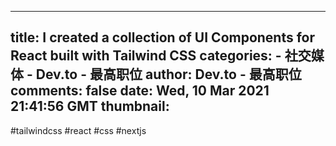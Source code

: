 
---
title: I created a collection of UI Components for React built with Tailwind CSS
categories: 
    - 社交媒体
    - Dev.to - 最高职位
author: Dev.to - 最高职位
comments: false
date: Wed, 10 Mar 2021 21:41:56 GMT
thumbnail: 
---

<div>   
#tailwindcss #react #css #nextjs  
</div>
            